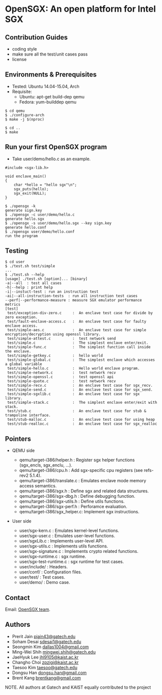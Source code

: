 OpenSGX: An open platform for Intel SGX
=======================================

Contribution Guides
-------------------
- coding style
- make sure all the test/unit cases pass
- license

Environments & Prerequisites
----------------------------
- Tested: Ubuntu 14.04-15.04, Arch
- Requisite: 
  - Ubuntu: apt-get build-dep qemu
  - Fedora: yum-builddep qemu

~~~~~{.sh}
$ cd qemu
$ ./configure-arch
$ make -j $(nproc)

$ cd ..
$ make
~~~~~

Run your first OpenSGX program
------------------------------

- Take user/demo/hello.c as an example.

~~~~~{.c}
#include <sgx-lib.h>

void enclave_main()
{
    char *hello = "hello sgx"\n";
    sgx_puts(hello);
    sgx_exit(NULL);
}
~~~~~

~~~~~{.sh}
$ ./opensgx -k
generate sign.key
$ ./opensgx -c user/demo/hello.c
generate hello.sgx
$ ./opensgx -s user/demo/hello.sgx --key sign.key
generate hello.conf
$ ./opensgx user/demo/hello.conf
run the program
~~~~~

Testing
-------

~~~~~{.sh}
$ cd user
$ ./test.sh test/simple
...
$ ./test.sh --help
[usage] ./test.sh [option]... [binary]
-a|--all  : test all cases
-h|--help : print help
-i|--instuct-test : run an instruction test
-ai|--all-instruction-tests  : run all instruction test cases
--perf|--performance-measure : measure SGX emulator performance metrics
[test]
 test/exception-div-zero.c     :  An enclave test case for divide by zero exception.
 test/fault-enclave-access.c   :  An enclave test case for faulty enclave access.
 test/simple-aes.c             :  An enclave test case for simple encryption/decryption using openssl library.
 test/simple-attest.c          :  test network send
 test/simple.c                 :  The simplest enclave enter/exit.
 test/simple-func.c            :  The simplest function call inside the enclave.
 test/simple-getkey.c          :  hello world
 test/simple-global.c          :  The simplest enclave which accesses a global variable
 test/simple-hello.c           :  Hello world enclave program.
 test/simple-network.c         :  test network recv
 test/simple-openssl.c         :  test openssl api
 test/simple-quote.c           :  test network recv
 test/simple-recv.c            :  An enclave test case for sgx_recv.
 test/simple-send.c            :  An enclave test case for sgx_send.
 test/simple-sgxlib.c          :  An enclave test case for sgx library.
 test/simple-stack.c           :  The simplest enclave enter/exit with stack.
 test/stub.c                   :  An enclave test case for stub & trampoline interface.
 test/stub-malloc.c            :  An enclave test case for using heap
 test/stub-realloc.c           :  An enclave test case for sgx_realloc
~~~~~

Pointers
--------

- QEMU side
    - qemu/target-i386/helper.h    : Register sgx helper functions (sgx_encls, sgx_enclu, ...).
    - qemu/target-i386/cpu.h       : Add sgx-specific cpu registers (see refs-rev2 5.1.4).
    - qemu/target-i386/translate.c : Emulates enclave mode memory access semantics.
    - qemu/target-i386/sgx.h       : Define sgx and related data structures.
    - qemu/target-i386/sgx-dbg.h   : Define debugging function.
    - qemu/target-i386/sgx-utils.h : Define utils functions.
    - qemu/target-i386/sgx-perf.h  : Perforamce evaluation.
    - qemu/target-i386/sgx_helper.c: Implement sgx instructions.

- User side
    - user/sgx-kern.c         : Emulates kernel-level functions.
    - user/sgx-user.c         : Emulates user-level functions.
    - user/sgxLib.c           : Implements user-level API.
    - user/sgx-utils.c        : Implements utils functions.
    - user/sgx-signature.c    : Implements crypto related functions.
    - user/sgx-runtime.c      : sgx runtime.
    - user/sgx-test-runtime.c : sgx runtime for test cases.
    - user/include/ : Headers.
    - user/conf/    : Configuration files.
    - user/test/    : Test cases.
    - user/demo/    : Demo case.

Contact
-------

Email: [OpenSGX team](sgx@cc.gatech.edu).

Authors
-------

- Prerit Jain <pjain43@gatech.edu>
- Soham Desai <sdesai1@gatech.edu>
- Seongmin Kim <dallas1004@gmail.com>
- Ming-Wei Shih <mingwei.shih@gatech.edu>
- JaeHyuk Lee <jhl9105@kaist.ac.kr>
- Changho Choi <zpzigi@kaist.ac.kr>
- Taesoo Kim <taesoo@gatech.edu>
- Dongsu Han <dongsu.han@gmail.com>
- Brent Kang <brentkang@gmail.com>

NOTE. All authors at Gatech and KAIST equally contributed to the project
